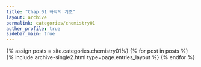 ```yaml
---
title: "Chap.01 화학의 기초"
layout: archive
permalink: categories/chemistry01
auther_profile: true
sidebar_main: true
---
```


{% assign posts = site.categories.chemistry01%}
{% for post in posts %} {% include archive-single2.html type=page.entries_layout %} {% endfor %}